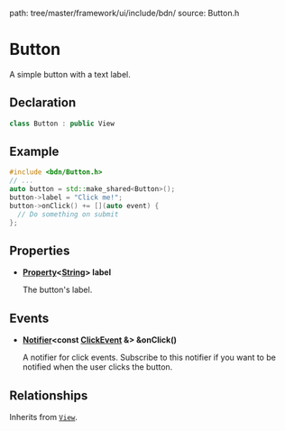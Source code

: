 path: tree/master/framework/ui/include/bdn/
source: Button.h

# Button

A simple button with a text label.

## Declaration

```C++
class Button : public View
```

## Example

```C++
#include <bdn/Button.h>
// ...
auto button = std::make_shared<Button>();
button->label = "Click me!";
button->onClick() += [](auto event) {
  // Do something on submit
};
```

## Properties

* **[Property](../foundation/property.md)<[String](../foundation/string.md)\> label**
	
	The button's label.

## Events

* **[Notifier](../foundation/notifier.md)<const [ClickEvent](click_event.md) &\> &onClick()**

	A notifier for click events. Subscribe to this notifier if you want to be notified when the user clicks the button.

## Relationships

Inherits from [`View`](view.md).

